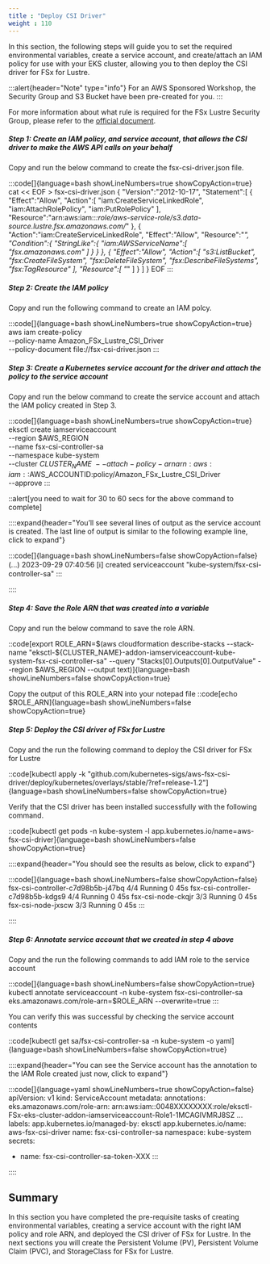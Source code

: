 ```yaml
---
title : "Deploy CSI Driver"
weight : 110
---
```


In this section, the following steps will guide you to set the required environmental variables, create a service account, and  create/attach an IAM policy for use with your EKS cluster, allowing you to then deploy the CSI driver for FSx for Lustre.

:::alert{header="Note" type="info"}
For an AWS Sponsored Workshop, the Security Group and S3 Bucket have been pre-created for you.
:::

For more information about what rule is required for the FSx Lustre Security Group, please refer to the [official document](https://docs.aws.amazon.com/fsx/latest/LustreGuide/limit-access-security-groups.html).


##### Step 1: Create an IAM policy, and service account, that allows the CSI driver to make the AWS API calls on your behalf

Copy and run the below command to create the fsx-csi-driver.json file.

:::code[]{language=bash showLineNumbers=true showCopyAction=true}
cat << EOF >  fsx-csi-driver.json
{
    "Version":"2012-10-17",
    "Statement":[
        {
            "Effect":"Allow",
            "Action":[
                "iam:CreateServiceLinkedRole",
                "iam:AttachRolePolicy",
                "iam:PutRolePolicy"
            ],
            "Resource":"arn:aws:iam::*:role/aws-service-role/s3.data-source.lustre.fsx.amazonaws.com/*"
        },
        {
            "Action":"iam:CreateServiceLinkedRole",
            "Effect":"Allow",
            "Resource":"*",
            "Condition":{
                "StringLike":{
                    "iam:AWSServiceName":[
                        "fsx.amazonaws.com"
                    ]
                }
            }
        },
        {
            "Effect":"Allow",
            "Action":[
                "s3:ListBucket",
                "fsx:CreateFileSystem",
                "fsx:DeleteFileSystem",
                "fsx:DescribeFileSystems",
                "fsx:TagResource"
            ],
            "Resource":[
                "*"
            ]
        }
    ]
}
EOF
:::

##### Step 2: Create the IAM policy

Copy and run the following command to create an IAM polcy.

:::code[]{language=bash showLineNumbers=true showCopyAction=true}
aws iam create-policy \
        --policy-name Amazon_FSx_Lustre_CSI_Driver \
        --policy-document file://fsx-csi-driver.json
:::

##### Step 3: Create a Kubernetes service account for the driver and attach the policy to the service account

Copy and run the below command to create the service account and attach the IAM policy created in Step 3.

:::code[]{language=bash showLineNumbers=true showCopyAction=true}
eksctl create iamserviceaccount \
    --region $AWS_REGION \
    --name fsx-csi-controller-sa \
    --namespace kube-system \
    --cluster $CLUSTER_NAME \
    --attach-policy-arn arn:aws:iam::$AWS_ACCOUNTID:policy/Amazon_FSx_Lustre_CSI_Driver \
    --approve
:::

::alert[you need to wait for 30 to 60 secs for the above command to complete]

::::expand{header="You’ll see several lines of output as the service account is created. The last line of output is similar to the following example line, click to expand"}

:::code[]{language=bash showLineNumbers=false showCopyAction=false}
(...)
2023-09-29 07:40:56 [ℹ]  created serviceaccount "kube-system/fsx-csi-controller-sa"
:::

::::

##### Step 4: Save the Role ARN that was created into a variable

Copy and run the below command to save the role ARN.

::code[export ROLE_ARN=$(aws cloudformation describe-stacks --stack-name "eksctl-${CLUSTER_NAME}-addon-iamserviceaccount-kube-system-fsx-csi-controller-sa" --query "Stacks[0].Outputs[0].OutputValue"  --region $AWS_REGION --output text)]{language=bash showLineNumbers=false showCopyAction=true}

Copy the output of this ROLE_ARN into your notepad file
::code[echo $ROLE_ARN]{language=bash showLineNumbers=false showCopyAction=true}


##### Step 5: Deploy the CSI driver of FSx for Lustre

Copy and the run the following command to deploy the CSI driver for FSx for Lustre

::code[kubectl apply -k "github.com/kubernetes-sigs/aws-fsx-csi-driver/deploy/kubernetes/overlays/stable/?ref=release-1.2"]{language=bash showLineNumbers=false showCopyAction=true}


Verify that the CSI driver has been installed successfully with the following command.

::code[kubectl get pods -n kube-system -l app.kubernetes.io/name=aws-fsx-csi-driver]{language=bash showLineNumbers=false showCopyAction=true}


::::expand{header="You should see the results as below, click to expand"}

:::code[]{language=bash showLineNumbers=false showCopyAction=false}
fsx-csi-controller-c7d98b5b-j47bq   4/4     Running   0          45s
fsx-csi-controller-c7d98b5b-kdgs9   4/4     Running   0          45s
fsx-csi-node-ckqjr                  3/3     Running   0          45s
fsx-csi-node-jxscw                  3/3     Running   0          45s
:::

::::

##### Step 6: Annotate service account that we created in step 4 above

Copy and the run the following commands to add IAM role to the service account

:::code[]{language=bash showLineNumbers=false showCopyAction=true}
kubectl annotate serviceaccount -n kube-system fsx-csi-controller-sa eks.amazonaws.com/role-arn=$ROLE_ARN --overwrite=true
:::

You can verify this was successful by checking the service account contents

::code[kubectl get sa/fsx-csi-controller-sa -n kube-system -o yaml]{language=bash showLineNumbers=false showCopyAction=true}

::::expand{header="You can see the Service account has the annotation to the IAM Role created just now, click to expand"}

:::code[]{language=yaml showLineNumbers=true showCopyAction=false}
apiVersion: v1
kind: ServiceAccount
metadata:
  annotations:
    eks.amazonaws.com/role-arn: arn:aws:iam::0048XXXXXXXX:role/eksctl-FSx-eks-cluster-addon-iamserviceaccount-Role1-1MCAGIVMRJ8SZ
...
  labels:
    app.kubernetes.io/managed-by: eksctl
    app.kubernetes.io/name: aws-fsx-csi-driver
  name: fsx-csi-controller-sa
  namespace: kube-system
secrets:
- name: fsx-csi-controller-sa-token-XXX
:::

::::

## Summary

In this section you have completed the pre-requisite tasks of creating environmental variables, creating a service account with the right IAM policy and role ARN, and deployed the CSI driver of FSx for Lustre. In the next sections you will create the Persistent Volume (PV), Persistent Volume Claim (PVC), and StorageClass for FSx for Lustre.
